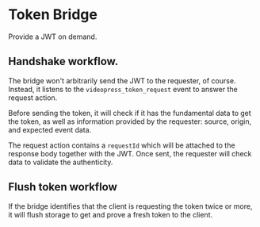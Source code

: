 # Token Bridge
Provide a JWT on demand.

## Handshake workflow.

The bridge won't arbitrarily send the JWT to the requester, of course.
Instead, it listens to the `videopress_token_request` event to answer the request action.

Before sending the token, it will check if it has the fundamental data to get the token, as well as information provided by the requester: source, origin, and expected event data.

The request action contains a `requestId` which will be attached to the response body together with the JWT.
Once sent, the requester will check data to validate the authenticity.

## Flush token workflow

If the bridge identifies that the client is requesting the token twice or more, it will flush storage to get and prove a fresh token to the client.